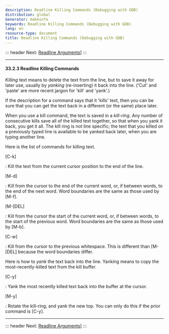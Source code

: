 ```yaml
---
description: Readline Killing Commands (Debugging with GDB)
distribution: global
Generator: makeinfo
keywords: Readline Killing Commands (Debugging with GDB)
lang: en
resource-type: document
title: Readline Killing Commands (Debugging with GDB)
---
```

::: header
Next: [Readline Arguments](Readline-Arguments.html#Readline-Arguments)]
:::

---

#### 33.2.3 Readline Killing Commands

*Killing* text means to delete the text from the line, but to save it away for later use, usually by *yanking* (re-inserting) it back into the line. ('Cut' and 'paste' are more recent jargon for 'kill' and 'yank'.)

If the description for a command says that it 'kills' text, then you can be sure that you can get the text back in a different (or the same) place later.

When you use a kill command, the text is saved in a *kill-ring*. Any number of consecutive kills save all of the killed text together, so that when you yank it back, you get it all. The kill ring is not line specific; the text that you killed on a previously typed line is available to be yanked back later, when you are typing another line.

Here is the list of commands for killing text.

[C-k]

:   Kill the text from the current cursor position to the end of the line.

[M-d]

:   Kill from the cursor to the end of the current word, or, if between words, to the end of the next word. Word boundaries are the same as those used by [M-f].

[M-[DEL]

:   Kill from the cursor the start of the current word, or, if between words, to the start of the previous word. Word boundaries are the same as those used by [M-b].

[C-w]

:   Kill from the cursor to the previous whitespace. This is different than [M-[DEL] because the word boundaries differ.

Here is how to *yank* the text back into the line. Yanking means to copy the most-recently-killed text from the kill buffer.

[C-y]

:   Yank the most recently killed text back into the buffer at the cursor.

[M-y]

:   Rotate the kill-ring, and yank the new top. You can only do this if the prior command is [C-y].

---

::: header
Next: [Readline Arguments](Readline-Arguments.html#Readline-Arguments)]
:::
